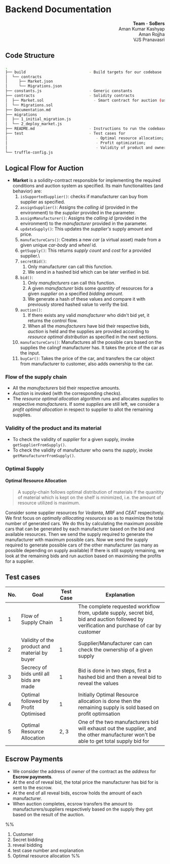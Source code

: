 # Backend Documentation
<p style="text-align:right;"> <b> Team </b> - <b> SoBers </b> <br> Aman Kumar Kashyap <br> Aman Rojjha <br> VJS Pranavasri </p>

## Code Structure 

```bash
.
├── build                            - Build targets for our codebase
│  └── contracts
│     ├── Market.json
│     └── Migrations.json
├── constants.js                     - Generic constants
├── contracts                        - Solidity contracts
│  ├── Market.sol                      - Smart contract for auction (using optimal resource allocation)
│  └── Migrations.sol                  
├── Documentation.md             
├── migrations                 
│  ├── 1_initial_migration.js         
│  └── 2_deploy_market.js            
├── README.md                        - Instructions to run the codebase
├── test                             - Test cases for
│										- Optimal resource allocation;
│										- Profit optimization;
│										- Validity of product and ownership
└── truffle-config.js
```


<div style="page-break-after: always;"></div>


## Logical Flow for Auction
- **Market** is a solidity-contract responsible for implementing the required conditions and auction system as specified. Its main functionalities (and behavior) are:
	1. `isSupportedSupplier()`: checks if manufacturer can buy from supplier as specified.
	3. `assignSupplier()`: Assigns the *calling id* (provided in the environment) to the *supplier* provided in the parameter. 
	4. `assignManufacturer()`:  Assigns the *calling id* (provided in the environment) to the *manufacturer* provided in the parameter.
	8. `updateSupply()`: This updates the *supplier's* supply amount and price.
	9. `manufactureCars()`: Creates a new *car* (a virtual asset) made from a given unique *car-body* and *wheel* id.
	10. `getSupply()`: This returns *supply count* and *cost* for a provided supplier.\
	11. `secretBid()`: 
		1. Only manufacturer can call this function.
		2. We send in a hashed bid which can be later verified in bid. 
	12. `bid()`: 
		1. Only *manufacturers* can call this function.
		2. A given *manufacturer* bids some *quantity* of resources for  a given *supplier* on a specified *bidding amount*.  
		3. We generate a hash of these values and compare it with previously stored hashed value to verify the bid.
	13. `auction()`:
		1. If there exists any valid *manufacturer* who didn't bid yet, it returns the control flow.
		2. When all the *manufacturers* have bid their respective bids, *auction* is held and the supplies are provided according to *resource optimal distribution* as specified in the next sections.
	14. `manufactureCars()`:  Manufactures all the possible cars based on the supplies the calingf manufacturer has. It takes the price of the car as the input.
	15. `buyCar()`: Takes the price of the car, and transfers the car object from manufacturer to customer,  also adds ownership to the car.

### Flow of the supply chain
- All the *manufacturers* bid their respective amounts.
- *Auction* is invoked (with the corresponding checks).
- The *resource optimal allocation* algorithm runs and allocates *supplies* to respective *manufacturers*. If some *supplies* are still left, we consider a *profit optimal allocation* in respect to supplier to allot the remaining supplies.

### Validity of the product and its material
- To check the validity of *supplier* for a given supply, invoke  `getSupplierFromSupply()`.
-  To check the validity of manufacturer who owns the *supply*, invoke `getManufacturerFromSupply()`.

### Optimal Supply 
#### Optimal Resource Allocation
> A supply-chain follows optimal distribution of materials if the quanitity of material  which is kept on the shelf is minimized, i.e. the amount of resource utilized is maximum.

Consider some supplier resources for *Vedanta*, *MRF* and *CEAT* respecitvely.
We first focus on *optimally alllocating resources* so as to maximize the total number of generated cars.
We do this by calculating the maximum possible cars that can be generated by each manufacturer based on the bid and available resources.
Then we send the supply required to generate the manufacturer with maximum possible cars.
Now we send the supply required to generate possible cars of the other manufacturer (as many as possible depending on supply available)
If there is still supply remaining, we look at the remaining bids and run auction based on maximising the profits for a supplier. 

<div style="page-break-after: always;"></div>

## Test cases 

| No. | Goal | Test Case | Explanation |
| --- | --- | --- | --- |
| 1 | Flow of Supply Chain | 1 | The complete requested workflow from, update supply, secret bid, bid and auction followed by verification and purchase of car by customer 
| 2 | Validity of the product and material by buyer | 1 | Supplier/Manufacturer can can check the ownership of a given supply |
| 3 | Secrecy of bids until all bids are made | 1 | Bid is done in two steps, first a hashed bid and then a reveal bid to reveal the values |
| 4 | Optimal followed by Profit Optimised | 1 | Initially Optimal Resource allocation is done then the remaining supply is sold based on profit optimsation |
|5 | Optimal Resource Allocation | 2, 3 | One of the two manufacturers bid will exhaust out the supplier, and the other manufacturer won't be able to get total supply bid for |


## Escrow Payments 
- We consider the address of *owner* of the contract as the *address* for **Escrow payments**.
- At the end of reveal bid, the total price the manufacturer has bid for is sent to the escrow.
- At the end of all reveal bids, escrow holds the amount of each manufacturer. 
- When auction completes, ecsrow transfers the amount to manufacturers/suppliers respectively based on the supply they got based on the result of the auction.

%%
1. Customer
2. Secret bidding
3. reveal bidding
4. test case number and explanation
5. Optimal resource allocation
%%